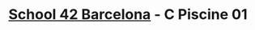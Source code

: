 <div align="center">

# [School 42 Barcelona](https://www.42barcelona.com/es) - C Piscine 01

</div>
